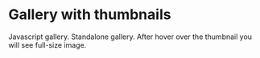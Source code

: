 # Gallery with thumbnails

Javascript gallery. Standalone gallery. After hover over the thumbnail you will
see full-size image.
